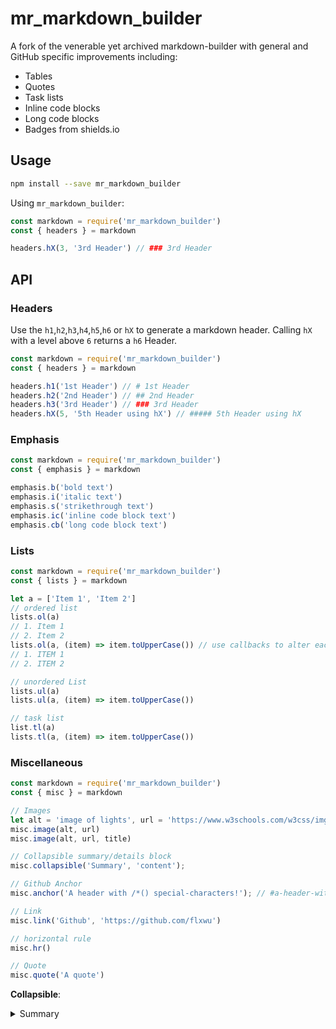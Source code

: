 # mr_markdown_builder
A fork of the venerable yet archived markdown-builder with general and GitHub specific improvements including:
- Tables
- Quotes
- Task lists
- Inline code blocks 
- Long code blocks
- Badges from shields.io

## Usage
```bash
npm install --save mr_markdown_builder
```

Using `mr_markdown_builder`:
```js
const markdown = require('mr_markdown_builder')
const { headers } = markdown

headers.hX(3, '3rd Header') // ### 3rd Header
```

## API

### Headers
Use the `h1`,`h2`,`h3`,`h4`,`h5`,`h6` or `hX` to generate a markdown header. Calling `hX` with a level above `6` returns a `h6` Header.

```js
const markdown = require('mr_markdown_builder')
const { headers } = markdown

headers.h1('1st Header') // # 1st Header
headers.h2('2nd Header') // ## 2nd Header
headers.h3('3rd Header') // ### 3rd Header
headers.hX(5, '5th Header using hX') // ##### 5th Header using hX
```

### Emphasis
```js
const markdown = require('mr_markdown_builder')
const { emphasis } = markdown

emphasis.b('bold text')
emphasis.i('italic text')
emphasis.s('strikethrough text')
emphasis.ic('inline code block text')
emphasis.cb('long code block text')
```

### Lists
```js
const markdown = require('mr_markdown_builder')
const { lists } = markdown

let a = ['Item 1', 'Item 2']
// ordered list
lists.ol(a)
// 1. Item 1
// 2. Item 2
lists.ol(a, (item) => item.toUpperCase()) // use callbacks to alter each item
// 1. ITEM 1
// 2. ITEM 2

// unordered List
lists.ul(a)
lists.ul(a, (item) => item.toUpperCase())

// task list
list.tl(a)
lists.tl(a, (item) => item.toUpperCase())
```

### Miscellaneous

```js
const markdown = require('mr_markdown_builder')
const { misc } = markdown

// Images
let alt = 'image of lights', url = 'https://www.w3schools.com/w3css/img_lights.jpg', title = 'lights'
misc.image(alt, url)
misc.image(alt, url, title)

// Collapsible summary/details block
misc.collapsible('Summary', 'content');

// Github Anchor
misc.anchor('A header with /*() special-characters!'); // #a-header-with--special-characters

// Link
misc.link('Github', 'https://github.com/flxwu')

// horizontal rule
misc.hr()

// Quote
misc.quote('A quote')

```

**Collapsible**:

<details>
	<summary>Summary</summary>
	Content
</details>

